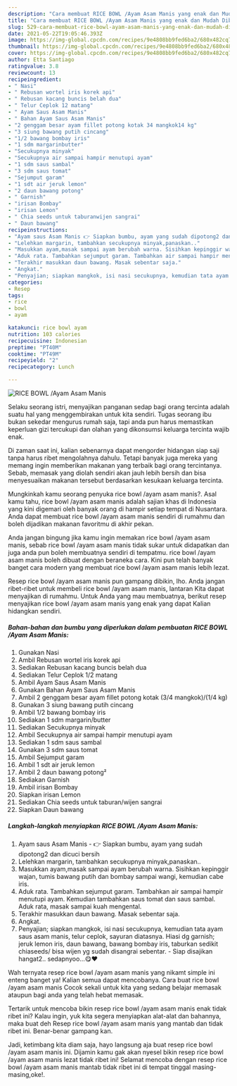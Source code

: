 ```yaml
---
description: "Cara membuat RICE BOWL /Ayam Asam Manis yang enak dan Mudah Dibuat"
title: "Cara membuat RICE BOWL /Ayam Asam Manis yang enak dan Mudah Dibuat"
slug: 529-cara-membuat-rice-bowl-ayam-asam-manis-yang-enak-dan-mudah-dibuat
date: 2021-05-22T19:05:46.393Z
image: https://img-global.cpcdn.com/recipes/9e4808bb9fed6ba2/680x482cq70/rice-bowl-ayam-asam-manis-foto-resep-utama.jpg
thumbnail: https://img-global.cpcdn.com/recipes/9e4808bb9fed6ba2/680x482cq70/rice-bowl-ayam-asam-manis-foto-resep-utama.jpg
cover: https://img-global.cpcdn.com/recipes/9e4808bb9fed6ba2/680x482cq70/rice-bowl-ayam-asam-manis-foto-resep-utama.jpg
author: Etta Santiago
ratingvalue: 3.8
reviewcount: 13
recipeingredient:
- " Nasi"
- " Rebusan wortel iris korek api"
- " Rebusan kacang buncis belah dua"
- " Telur Ceplok 12 matang"
- " Ayam Saus Asam Manis"
- " Bahan Ayam Saus Asam Manis"
- "2 genggam besar ayam fillet potong kotak 34 mangkok14 kg"
- "3 siung bawang putih cincang"
- "1/2 bawang bombay iris"
- "1 sdm margarinbutter"
- "Secukupnya minyak"
- "Secukupnya air sampai hampir menutupi ayam"
- "1 sdm saus sambal"
- "3 sdm saus tomat"
- "Sejumput garam"
- "1 sdt air jeruk lemon"
- "2 daun bawang potong"
- " Garnish"
- "irisan Bombay"
- "irisan Lemon"
- " Chia seeds untuk taburanwijen sangrai"
- " Daun bawang"
recipeinstructions:
- "Ayam saus Asam Manis 👉 Siapkan bumbu, ayam yang sudah dipotong2 dan dicuci bersih"
- "Lelehkan margarin, tambahkan secukupnya minyak,panaskan.."
- "Masukkan ayam,masak sampai ayam berubah warna. Sisihkan kepinggir wajan, tumis bawang putih dan bombay sampai wangi, kemudian cabe iris."
- "Aduk rata. Tambahkan sejumput garam. Tambahkan air sampai hampir menutupi ayam. Kemudian tambahkan saus tomat dan saus sambal. Aduk rata, masak sampai kuah mengental."
- "Terakhir masukkan daun bawang. Masak sebentar saja."
- "Angkat."
- "Penyajian; siapkan mangkok, isi nasi secukupnya, kemudian tata ayam saus asam manis, telur ceplok, sayuran diatasnya. Hiasi dg garnish; jeruk lemon iris, daun bawang, bawang bombay iris, taburkan sedikit chiaseeds/ bisa wijen yg sudah disangrai sebentar. Siap disajikan hangat2.. sedapnyoo...😋❤️"
categories:
- Resep
tags:
- rice
- bowl
- ayam

katakunci: rice bowl ayam 
nutrition: 103 calories
recipecuisine: Indonesian
preptime: "PT40M"
cooktime: "PT49M"
recipeyield: "2"
recipecategory: Lunch

---
```



![RICE BOWL /Ayam Asam Manis](https://img-global.cpcdn.com/recipes/9e4808bb9fed6ba2/680x482cq70/rice-bowl-ayam-asam-manis-foto-resep-utama.jpg)

Selaku seorang istri, menyajikan panganan sedap bagi orang tercinta adalah suatu hal yang menggembirakan untuk kita sendiri. Tugas seorang ibu bukan sekedar mengurus rumah saja, tapi anda pun harus memastikan keperluan gizi tercukupi dan olahan yang dikonsumsi keluarga tercinta wajib enak.

Di zaman  saat ini, kalian sebenarnya dapat mengorder hidangan siap saji tanpa harus ribet mengolahnya dahulu. Tetapi banyak juga mereka yang memang ingin memberikan makanan yang terbaik bagi orang tercintanya. Sebab, memasak yang diolah sendiri akan jauh lebih bersih dan bisa menyesuaikan makanan tersebut berdasarkan kesukaan keluarga tercinta. 



Mungkinkah kamu seorang penyuka rice bowl /ayam asam manis?. Asal kamu tahu, rice bowl /ayam asam manis adalah sajian khas di Indonesia yang kini digemari oleh banyak orang di hampir setiap tempat di Nusantara. Anda dapat membuat rice bowl /ayam asam manis sendiri di rumahmu dan boleh dijadikan makanan favoritmu di akhir pekan.

Anda jangan bingung jika kamu ingin memakan rice bowl /ayam asam manis, sebab rice bowl /ayam asam manis tidak sukar untuk didapatkan dan juga anda pun boleh membuatnya sendiri di tempatmu. rice bowl /ayam asam manis boleh dibuat dengan beraneka cara. Kini pun telah banyak banget cara modern yang membuat rice bowl /ayam asam manis lebih lezat.

Resep rice bowl /ayam asam manis pun gampang dibikin, lho. Anda jangan ribet-ribet untuk membeli rice bowl /ayam asam manis, lantaran Kita dapat menyajikan di rumahmu. Untuk Anda yang mau membuatnya, berikut resep menyajikan rice bowl /ayam asam manis yang enak yang dapat Kalian hidangkan sendiri.

<!--inarticleads1-->

##### Bahan-bahan dan bumbu yang diperlukan dalam pembuatan RICE BOWL /Ayam Asam Manis:

1. Gunakan  Nasi
1. Ambil  Rebusan wortel iris korek api
1. Sediakan  Rebusan kacang buncis belah dua
1. Sediakan  Telur Ceplok 1/2 matang
1. Ambil  Ayam Saus Asam Manis
1. Gunakan  Bahan Ayam Saus Asam Manis
1. Ambil 2 genggam besar ayam fillet potong kotak (3/4 mangkok)/(1/4 kg)
1. Gunakan 3 siung bawang putih cincang
1. Ambil 1/2 bawang bombay iris
1. Sediakan 1 sdm margarin/butter
1. Sediakan Secukupnya minyak
1. Ambil Secukupnya air sampai hampir menutupi ayam
1. Sediakan 1 sdm saus sambal
1. Gunakan 3 sdm saus tomat
1. Ambil Sejumput garam
1. Ambil 1 sdt air jeruk lemon
1. Ambil 2 daun bawang potong²
1. Sediakan  Garnish
1. Ambil irisan Bombay
1. Siapkan irisan Lemon
1. Sediakan  Chia seeds untuk taburan/wijen sangrai
1. Siapkan  Daun bawang




<!--inarticleads2-->

##### Langkah-langkah menyiapkan RICE BOWL /Ayam Asam Manis:

1. Ayam saus Asam Manis - 👉 Siapkan bumbu, ayam yang sudah dipotong2 dan dicuci bersih
1. Lelehkan margarin, tambahkan secukupnya minyak,panaskan..
1. Masukkan ayam,masak sampai ayam berubah warna. Sisihkan kepinggir wajan, tumis bawang putih dan bombay sampai wangi, kemudian cabe iris.
1. Aduk rata. Tambahkan sejumput garam. Tambahkan air sampai hampir menutupi ayam. Kemudian tambahkan saus tomat dan saus sambal. Aduk rata, masak sampai kuah mengental.
1. Terakhir masukkan daun bawang. Masak sebentar saja.
1. Angkat.
1. Penyajian; siapkan mangkok, isi nasi secukupnya, kemudian tata ayam saus asam manis, telur ceplok, sayuran diatasnya. Hiasi dg garnish; jeruk lemon iris, daun bawang, bawang bombay iris, taburkan sedikit chiaseeds/ bisa wijen yg sudah disangrai sebentar. - Siap disajikan hangat2.. sedapnyoo...😋❤️




Wah ternyata resep rice bowl /ayam asam manis yang nikamt simple ini enteng banget ya! Kalian semua dapat mencobanya. Cara buat rice bowl /ayam asam manis Cocok sekali untuk kita yang sedang belajar memasak ataupun bagi anda yang telah hebat memasak.

Tertarik untuk mencoba bikin resep rice bowl /ayam asam manis enak tidak ribet ini? Kalau ingin, yuk kita segera menyiapkan alat-alat dan bahannya, maka buat deh Resep rice bowl /ayam asam manis yang mantab dan tidak ribet ini. Benar-benar gampang kan. 

Jadi, ketimbang kita diam saja, hayo langsung aja buat resep rice bowl /ayam asam manis ini. Dijamin kamu gak akan nyesel bikin resep rice bowl /ayam asam manis lezat tidak ribet ini! Selamat mencoba dengan resep rice bowl /ayam asam manis mantab tidak ribet ini di tempat tinggal masing-masing,oke!.

